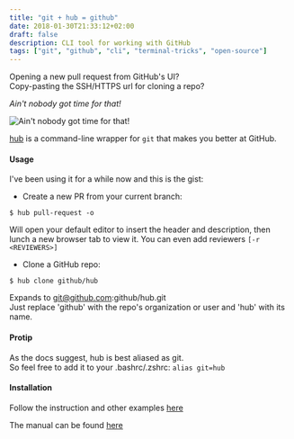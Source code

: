 ```yaml
---
title: "git + hub = github"
date: 2018-01-30T21:33:12+02:00
draft: false
description: CLI tool for working with GitHub
tags: ["git", "github", "cli", "terminal-tricks", "open-source"]
---
```

Opening a new pull request from GitHub's UI?   
Copy-pasting the SSH/HTTPS url for cloning a repo?

_Ain't nobody got time for that!_

![Ain't nobody got time for that!](https://media.giphy.com/media/10PcMWwtZSYk2k/giphy.gif)

[hub](https://github.com/github/hub) is a command-line wrapper for `git` that makes you better at GitHub.

#### Usage
I've been using it for a while now and this is the gist:

* Create a new PR from your current branch:
 
```shell
$ hub pull-request -o
```
Will open your default editor to insert the header and description, then lunch a new browser tab to view it. 
You can even add reviewers `[-r <REVIEWERS>]`

* Clone a GitHub repo:
 
```shell
$ hub clone github/hub
```
Expands to git@github.com:github/hub.git   
Just replace 'github' with the repo's organization or user and 'hub' with its name.

#### Protip
As the docs suggest, hub is best aliased as git.   
So feel free to add it to your .bashrc/.zshrc: `alias git=hub`

#### Installation
Follow the instruction and other examples [here](https://hub.github.com/)

The manual can be found [here](https://hub.github.com/hub.1.html)
